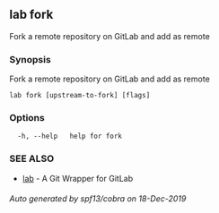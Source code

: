 ## lab fork

Fork a remote repository on GitLab and add as remote

### Synopsis

Fork a remote repository on GitLab and add as remote

```
lab fork [upstream-to-fork] [flags]
```

### Options

```
  -h, --help   help for fork
```

### SEE ALSO

* [lab](index.md)	 - A Git Wrapper for GitLab

###### Auto generated by spf13/cobra on 18-Dec-2019
